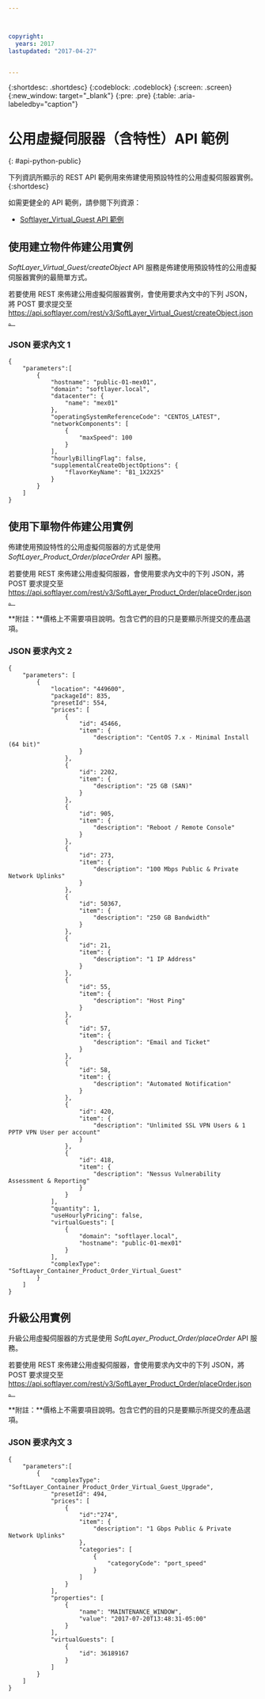 ```yaml
---



copyright:
  years: 2017
lastupdated: "2017-04-27"


---
```


{:shortdesc: .shortdesc}
{:codeblock: .codeblock}
{:screen: .screen}
{:new_window: target="_blank"}
{:pre: .pre}
{:table: .aria-labeledby="caption"}

# 公用虛擬伺服器（含特性）API 範例
{: #api-python-public} 

下列資訊所顯示的 REST API 範例用來佈建使用預設特性的公用虛擬伺服器實例。
{:shortdesc}

如需更健全的 API 範例，請參閱下列資源：
* [Softlayer_Virtual_Guest API 範例](https://softlayer.github.io/classes/softlayer_virtual_guest/)

## 使用建立物件佈建公用實例
*SoftLayer_Virtual_Guest/createObject* API 服務是佈建使用預設特性的公用虛擬伺服器實例的最簡單方式。

若要使用 REST 來佈建公用虛擬伺服器實例，會使用要求內文中的下列 JSON，將 POST 要求提交至 https://api.softlayer.com/rest/v3/SoftLayer_Virtual_Guest/createObject.json。

### JSON 要求內文 1
```
{
    "parameters":[
        {
            "hostname": "public-01-mex01",
            "domain": "softlayer.local",
            "datacenter": {
                "name": "mex01"  
            },
            "operatingSystemReferenceCode": "CENTOS_LATEST",
            "networkComponents": [
                {
                    "maxSpeed": 100
                }
            ],
            "hourlyBillingFlag": false,
            "supplementalCreateObjectOptions": {
                "flavorKeyName": "B1_1X2X25"
            }
        }
    ]
}
```

## 使用下單物件佈建公用實例
佈建使用預設特性的公用虛擬伺服器的方式是使用 *SoftLayer_Product_Order/placeOrder* API 服務。

若要使用 REST 來佈建公用虛擬伺服器，會使用要求內文中的下列 JSON，將 POST 要求提交至 https://api.softlayer.com/rest/v3/SoftLayer_Product_Order/placeOrder.json。

**附註：**價格上不需要項目說明。包含它們的目的只是要顯示所提交的產品選項。

### JSON 要求內文 2
```
{
    "parameters": [
        {
            "location": "449600",
            "packageId": 835,
            "presetId": 554,
            "prices": [
                {
                    "id": 45466,
                    "item": {
                        "description": "CentOS 7.x - Minimal Install (64 bit)"
                    }
                },
                {
                    "id": 2202,
                    "item": {
                        "description": "25 GB (SAN)"
                    }
                },
                {
                    "id": 905,
                    "item": {
                        "description": "Reboot / Remote Console"
                    }
                },
                {
                    "id": 273,
                    "item": {
                        "description": "100 Mbps Public & Private Network Uplinks"
                    }
                },
                {
                    "id": 50367,
                    "item": {
                        "description": "250 GB Bandwidth"
                    }
                },
                {
                    "id": 21,
                    "item": {
                        "description": "1 IP Address"
                    }
                },
                {
                    "id": 55,
                    "item": {
                        "description": "Host Ping"
                    }
                },
                {
                    "id": 57,
                    "item": {
                        "description": "Email and Ticket"
                    }
                },
                {
                    "id": 58,
                    "item": {
                        "description": "Automated Notification"
                    }
                },
                {
                    "id": 420,
                    "item": {
                        "description": "Unlimited SSL VPN Users & 1 PPTP VPN User per account"
                    }
                },
                {
                    "id": 418,
                    "item": {
                        "description": "Nessus Vulnerability Assessment & Reporting"
                    }
                }
            ],
            "quantity": 1,
            "useHourlyPricing": false,
            "virtualGuests": [
                {
                    "domain": "softlayer.local",
                    "hostname": "public-01-mex01"
                }
            ],
            "complexType": "SoftLayer_Container_Product_Order_Virtual_Guest"
        }
    ]
}
```

## 升級公用實例
升級公用虛擬伺服器的方式是使用 *SoftLayer_Product_Order/placeOrder* API 服務。

若要使用 REST 來佈建公用虛擬伺服器，會使用要求內文中的下列 JSON，將 POST 要求提交至 https://api.softlayer.com/rest/v3/SoftLayer_Product_Order/placeOrder.json。

**附註：**價格上不需要項目說明。包含它們的目的只是要顯示所提交的產品選項。

### JSON 要求內文 3
```
{
    "parameters":[
        {
            "complexType": "SoftLayer_Container_Product_Order_Virtual_Guest_Upgrade",
            "presetId": 494,
            "prices": [
                {
                    "id":"274",
                    "item": {
                        "description": "1 Gbps Public & Private Network Uplinks"
                    },
                    "categories": [
                        {
                            "categoryCode": "port_speed"
                        }
                    ]
                }
            ],
            "properties": [
                {
                    "name": "MAINTENANCE_WINDOW",
                    "value": "2017-07-20T13:48:31-05:00"
                }
            ],
            "virtualGuests": [
                {
                    "id": 36189167
                }
            ]
        }
    ]
}
```

